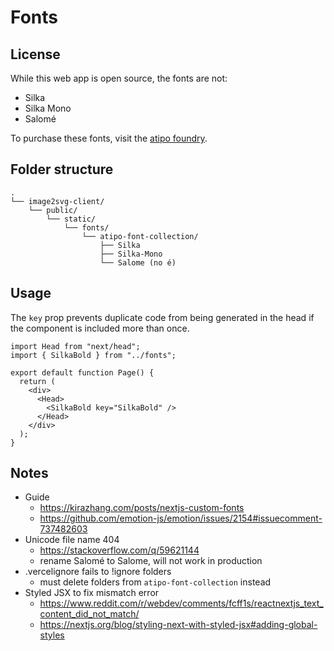 # Fonts

## License

While this web app is open source, the fonts are not:

- Silka
- Silka Mono
- Salomé

To purchase these fonts, visit the [atipo foundry](https://www.atipofoundry.com/).

## Folder structure

<!-- tree.nathanfriend.io -->

```
.
└── image2svg-client/
    └── public/
        └── static/
            └── fonts/
                └── atipo-font-collection/
                    ├── Silka
                    ├── Silka-Mono
                    └── Salome (no é)
```

## Usage

The `key` prop prevents duplicate code from being generated in the head if the component is included more than once.

```tsx
import Head from "next/head";
import { SilkaBold } from "../fonts";

export default function Page() {
  return (
    <div>
      <Head>
        <SilkaBold key="SilkaBold" />
      </Head>
    </div>
  );
}
```

## Notes

- Guide
  - https://kirazhang.com/posts/nextjs-custom-fonts
  - https://github.com/emotion-js/emotion/issues/2154#issuecomment-737482603
- Unicode file name 404
  - https://stackoverflow.com/q/59621144
  - rename Salomé to Salome, will not work in production
- .vercelignore fails to !ignore folders
  - must delete folders from `atipo-font-collection` instead
- Styled JSX to fix mismatch error
  - https://www.reddit.com/r/webdev/comments/fcff1s/reactnextjs_text_content_did_not_match/
  - https://nextjs.org/blog/styling-next-with-styled-jsx#adding-global-styles
